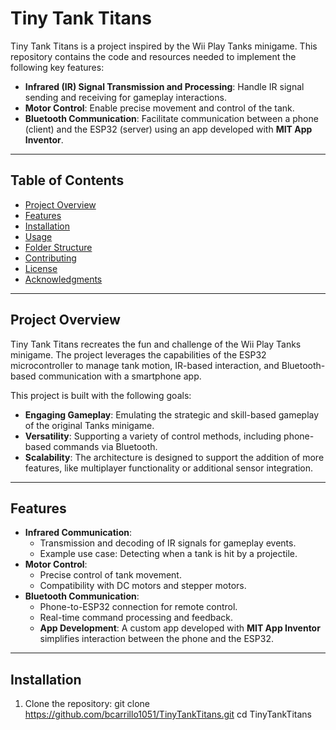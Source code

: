 # Tiny Tank Titans

Tiny Tank Titans is a project inspired by the Wii Play Tanks minigame. This repository contains the code and resources needed to implement the following key features:
- **Infrared (IR) Signal Transmission and Processing**: Handle IR signal sending and receiving for gameplay interactions.
- **Motor Control**: Enable precise movement and control of the tank.
- **Bluetooth Communication**: Facilitate communication between a phone (client) and the ESP32 (server) using an app developed with **MIT App Inventor**.

---

## Table of Contents
- [Project Overview](#project-overview)
- [Features](#features)
- [Installation](#installation)
- [Usage](#usage)
- [Folder Structure](#folder-structure)
- [Contributing](#contributing)
- [License](#license)
- [Acknowledgments](#acknowledgments)

---

## Project Overview
Tiny Tank Titans recreates the fun and challenge of the Wii Play Tanks minigame. The project leverages the capabilities of the ESP32 microcontroller to manage tank motion, IR-based interaction, and Bluetooth-based communication with a smartphone app.

This project is built with the following goals:
- **Engaging Gameplay**: Emulating the strategic and skill-based gameplay of the original Tanks minigame.
- **Versatility**: Supporting a variety of control methods, including phone-based commands via Bluetooth.
- **Scalability**: The architecture is designed to support the addition of more features, like multiplayer functionality or additional sensor integration.

---

## Features
- **Infrared Communication**: 
  - Transmission and decoding of IR signals for gameplay events.
  - Example use case: Detecting when a tank is hit by a projectile.
- **Motor Control**:
  - Precise control of tank movement.
  - Compatibility with DC motors and stepper motors.
- **Bluetooth Communication**:
  - Phone-to-ESP32 connection for remote control.
  - Real-time command processing and feedback.
  - **App Development**: A custom app developed with **MIT App Inventor** simplifies interaction between the phone and the ESP32.

---

## Installation
1. Clone the repository:
   git clone https://github.com/bcarrillo1051/TinyTankTitans.git
   cd TinyTankTitans
